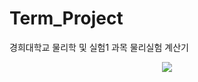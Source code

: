 # Term_Project
경희대학교 물리학 및 실험1 과목 물리실험 계산기

<p align="center">
 <img src="![Term Project flowchart](https://github.com/reewon/Term_Project/assets/85295944/3a9ad418-81e6-4432-bbc3-3c0104e1bf96)">
</p>
